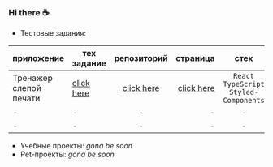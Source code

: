 ### Hi there ☕

* Тестовые задания:

| приложение        | тех задание        | репозиторий           | страница  | стек           |   |
| ------------- | ------------- |:-------------:| -----:|:-------------:| -----:|
|Тренажер слепой печати      | [click here](https://github.com/liza-rd-brain/TouchTyping/blob/main/TechnicalTask.md)      | [click here](https://github.com/liza-rd-brain/TouchTyping) | [click here](https://liza-rd-brain.github.io/TouchTyping) | `React` `TypeScript` `Styled-Components`|  |
| -     | -    | -    |  - | -     |   - |
| - | -| -     |   - | -     | -|


* Учебные проекты:
*gona be soon*
* Pet-проекты:
*gona be soon*


<!-- <table> <tr>
    <th>приложение</th>
    <th>техническое задание</th>
    <th>репозиторий</th>
    <th>страница</th>
    <th>стек</th>
  </tr>
  <tr>
    <td>Тренажер слепой печати</td>
    <td>[click here](https://github.com/liza-rd-brain/TouchTyping/blob/main/TechnicalTask.)md</td>
    <td>[click here](https://github.com/liza-rd-brain/TouchTyping)</td>
    <td>[click here](https://liza-rd-brain.github.io/TouchTyping)</td>
    <td>[click here]`React``TypeScript`` Styled-Components`</td>
  </tr></table> -->



<!--
**liza-rd-brain/liza-rd-brain** is a ✨ _special_ ✨ repository because its `README.md` (this file) appears on your GitHub profile.

Here are some ideas to get you started:

- 🔭 I’m currently working on ...
- 🌱 I’m currently learning ...
- 👯 I’m looking to collaborate on ...
- 🤔 I’m looking for help with ...
- 💬 Ask me about ...
- 📫 How to reach me: ...
- 😄 Pronouns: ...
- ⚡ Fun fact: ...
-->
